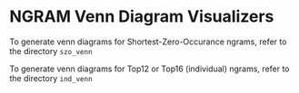 # NGRAM Venn Diagram Visualizers

To generate venn diagrams for Shortest-Zero-Occurance ngrams, refer to the directory  `szo_venn`

To generate venn diagrams for Top12 or Top16 (individual) ngrams, refer to the directory `ind_venn`
